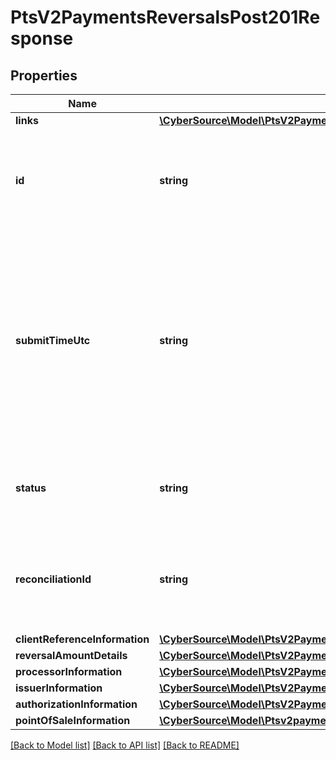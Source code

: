 # PtsV2PaymentsReversalsPost201Response

## Properties
Name | Type | Description | Notes
------------ | ------------- | ------------- | -------------
**links** | [**\CyberSource\Model\PtsV2PaymentsReversalsPost201ResponseLinks**](PtsV2PaymentsReversalsPost201ResponseLinks.md) |  | [optional] 
**id** | **string** | An unique identification number assigned by CyberSource to identify the submitted request. | [optional] 
**submitTimeUtc** | **string** | Time of request in UTC. &#x60;Format: YYYY-MM-DDThh:mm:ssZ&#x60;  Example 2016-08-11T22:47:57Z equals August 11, 2016, at 22:47:57 (10:47:57 p.m.). The T separates the date and the time. The Z indicates UTC. | [optional] 
**status** | **string** | The status of the submitted transaction.  Possible values:  - REVERSED | [optional] 
**reconciliationId** | **string** | The reconciliation id for the submitted transaction. This value is not returned for all processors. | [optional] 
**clientReferenceInformation** | [**\CyberSource\Model\PtsV2PaymentsPost201ResponseClientReferenceInformation**](PtsV2PaymentsPost201ResponseClientReferenceInformation.md) |  | [optional] 
**reversalAmountDetails** | [**\CyberSource\Model\PtsV2PaymentsReversalsPost201ResponseReversalAmountDetails**](PtsV2PaymentsReversalsPost201ResponseReversalAmountDetails.md) |  | [optional] 
**processorInformation** | [**\CyberSource\Model\PtsV2PaymentsReversalsPost201ResponseProcessorInformation**](PtsV2PaymentsReversalsPost201ResponseProcessorInformation.md) |  | [optional] 
**issuerInformation** | [**\CyberSource\Model\PtsV2PaymentsReversalsPost201ResponseIssuerInformation**](PtsV2PaymentsReversalsPost201ResponseIssuerInformation.md) |  | [optional] 
**authorizationInformation** | [**\CyberSource\Model\PtsV2PaymentsReversalsPost201ResponseAuthorizationInformation**](PtsV2PaymentsReversalsPost201ResponseAuthorizationInformation.md) |  | [optional] 
**pointOfSaleInformation** | [**\CyberSource\Model\Ptsv2paymentsidreversalsPointOfSaleInformation**](Ptsv2paymentsidreversalsPointOfSaleInformation.md) |  | [optional] 

[[Back to Model list]](../README.md#documentation-for-models) [[Back to API list]](../README.md#documentation-for-api-endpoints) [[Back to README]](../README.md)


